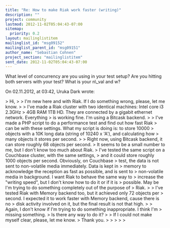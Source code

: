 ```yaml
---
title: "Re: How to make Riak work faster (writing)"
description: ""
project: community
lastmod: 2012-11-02T05:04:43-07:00
sitemap:
  priority: 0.2
layout: mailinglistitem
mailinglist_id: "msg09152"
mailinglist_parent_id: "msg09151"
author_name: "Sebastian Cohnen"
project_section: "mailinglistitem"
sent_date: 2012-11-02T05:04:43-07:00
---
```



What level of concurrency are you using in your test setup? Are you hitting 
both servers with your test? What is your n\\_val and w?


On 02.11.2012, at 03:42, Uruka Dark  wrote:

&gt; Hi,
&gt; 
&gt; I'm new here and with Riak. If I do something wrong, please, let me know.
&gt; 
&gt; I've made a Riak cluster with two identical machines: Intel core i3 2.3GHz 
&gt; 4GB RAM 1TB HD. They are connected by a gigabit ethernet network. Everything 
&gt; is working fine. I'm using a Bitcask backend.
&gt; 
&gt; I've made a PHP script to do a performance test and find out how fast Riak 
&gt; can be with these settings. What my script is doing is: to store 10000 
&gt; objects with a 10K long data (string of 10240 x 'A'), and calculating how 
&gt; many objects it stores per second.
&gt; 
&gt; Right now, using Bitcask backend, it can store roughly 68 objects per second. 
&gt; It seems to be a small number to me, but I don't know too much about Riak. 
&gt; I've tested the same script on a Couchbase cluster, with the same settings, 
&gt; and it could store roughly 1000 objects per second. Obviously, on Couchbase 
&gt; test, the data is not sent to non-volatile media immediately. Data is kept in 
&gt; memory to acknowledge the reception as fast as possible, and is sent to 
&gt; non-volatile media in background. I want Riak to behave the same way to 
&gt; increase the "writing speed", but I don't know how to do it or if it is 
&gt; possible. May be I'm trying to do something completely out of the purpose of 
&gt; Riak.
&gt; 
&gt; I've tested Riak with Memory backend too, but it achieved only 72 objects per 
&gt; second. I expected it to work faster with Memory backend, cause there is no 
&gt; disk activity involved on it, but the final result is not that high.
&gt; 
&gt; Again, I don't know if I'm trying to do something inappropriate. I think I'm 
&gt; missing something.
&gt; Is there any way to do it?
&gt; 
&gt; If I could not make myself clear, please, let me know.
&gt; Thank you.
&gt; 
&gt; 
&gt; 
&gt; 
&gt; 
